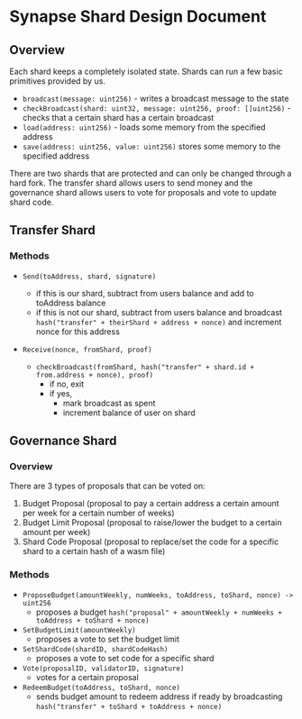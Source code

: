 # Synapse Shard Design Document

## Overview

Each shard keeps a completely isolated state. Shards can run a few basic primitives provided by us.

- `broadcast(message: uint256)` - writes a broadcast message to the state
- `checkBroadcast(shard: uint32, message: uint256, proof: []uint256)` - checks that a certain shard has a certain broadcast
- `load(address: uint256)` - loads some memory from the specified address
- `save(address: uint256, value: uint256)` stores some memory to the specified address

There are two shards that are protected and can only be changed through a hard fork. The transfer shard allows users to send money and the governance shard allows users to vote for proposals and vote to update shard code.

## Transfer Shard

### Methods

- `Send(toAddress, shard, signature)`
  - if this is our shard, subtract from users balance and add to toAddress balance
  - if this is not our shard, subtract from users balance and broadcast `hash("transfer" + theirShard + address + nonce)` and increment nonce for this address

- `Receive(nonce, fromShard, proof)`
  - `checkBroadcast(fromShard, hash("transfer" + shard.id + from.address + nonce), proof)`
    - if no, exit
    - if yes,
      - mark broadcast as spent
      - increment balance of user on shard

## Governance Shard

### Overview

There are 3 types of proposals that can be voted on:

1. Budget Proposal (proposal to pay a certain address a certain amount per week for a certain number of weeks)
2. Budget Limit Proposal (proposal to raise/lower the budget to a certain amount per week)
3. Shard Code Proposal (proposal to replace/set the code for a specific shard to a certain hash of a wasm file)

### Methods

- `ProposeBudget(amountWeekly, numWeeks, toAddress, toShard, nonce) -> uint256`
  - proposes a budget `hash("proposal" + amountWeekly + numWeeks + toAddress + toShard + nonce)`
- `SetBudgetLimit(amountWeekly)`
  - proposes a vote to set the budget limit
- `SetShardCode(shardID, shardCodeHash)`
  - proposes a vote to set code for a specific shard
- `Vote(proposalID, validatorID, signature)`
  - votes for a certain proposal
- `RedeemBudget(toAddress, toShard, nonce)`
  - sends budget amount to redeem address if ready by broadcasting `hash("transfer" + toShard + toAddress + nonce)`
